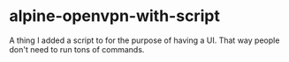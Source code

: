 # alpine-openvpn-with-script
A thing I added a script to for the purpose of having a UI. That way people don't need to run tons of commands.
